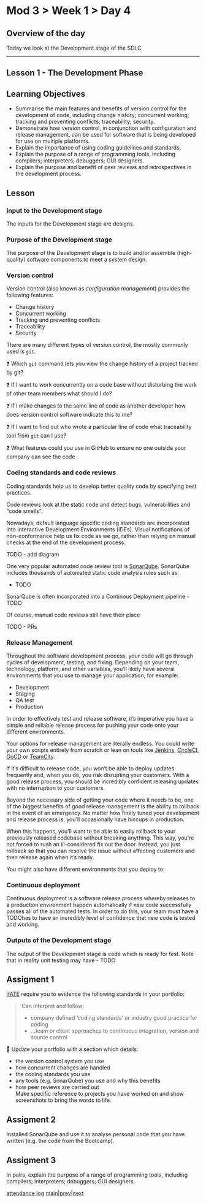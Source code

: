 # Mod 3 > Week 1 > Day 4

## Overview of the day

Today we look at the Development stage of the SDLC

----
## Lesson 1 - The Development Phase

## Learning Objectives

*   Summarise the main features and benefits of version control for the development of code, including change history; concurrent working; tracking and preventing conflicts; traceability; security.
*   Demonstrate how version control, in conjunction with configuration and release management, can be used for software that is being developed for use on multiple platforms.
*   Explain the importance of using coding guidelines and standards.
*   Explain the purpose of a range of programming tools, including compilers; interpreters; debuggers; GUI designers.
*   Explain the purpose and benefit of peer reviews and retrospectives in the development process.

## Lesson

### Input to the Development stage
The inputs for the Development stage are designs. 

### Purpose of the Development stage
The purpose of the Development stage is to build and/or assemble (high-quality) software components to meet a system design.

### Version control
Version control (also known as _configuration management_) provides the following features:

*   Change history
*   Concurrent working
*   Tracking and preventing conflicts
*   Traceability
*   Security

There are many different types of version control, the mostly commonly used is `git`.

❓ Which `git` command lets you view the change history of a project tracked by git?

❓ If I want to work concurrently on a code base without disturbing the work of other team members what should I do?

❓ If I make changes to the same line of code as another developer how does version control software indicate this to me?

❓ If I want to find out who wrote a particular line of code what traceability tool from `git` can I use?

❓ What features could you use in GitHub to ensure no one outside your company can see the code

### Coding standards and code reviews
Coding standards help us to develop better quality code by specifying best practices.

Code reviews look at the static code and detect bugs, vulnerabilities and "code smells". 

Nowadays, default language specific coding standards are incorporated into Interactive Development Environments (IDEs). Visual notifications of non-conformance help us fix code as we go, rather than relying on manual checks at the end of the development process. 

TODO - add diagram

One very popular automated code review tool is [SonarQube](https://www.sonarqube.org/). SonarQube includes thousands of automated static code analysis rules such as:
* TODO

SonarQube is often incorporated into a Continous Deployment pipeline - TODO

Of course, manual code reviews still have their place

TODO - PRs

### Release Management

Throughout the software development process, your code will go through cycles of development, testing, and fixing. Depending on your team, technology, platform, and other variables, you’ll likely have several environments that you use to manage your application, for example:

*   Development
*   Staging
*   QA test
*   Production

In order to effectively test and release software, it’s imperative you have a simple and reliable release process for pushing your code onto your different environments.

Your options for release management are literally endless. You could write your own scripts entirely from scratch or lean on tools like [Jenkins](https://www.jenkins.io/), [CircleCI](https://circleci.com/), [GoCD](https://www.gocd.org/) or [TeamCity](https://www.jetbrains.com/teamcity/).

If it’s difficult to release code, you won’t be able to deploy updates frequently and, when you do, you risk disrupting your customers. With a good release process, you should be incredibly confident releasing updates with no interruption to your customers. 

Beyond the necessary side of getting your code where it needs to be, one of the biggest benefits of good release management is the ability to rollback in the event of an emergency. No matter how finely tuned your development and release process is, you’ll occasionally have hiccups in production.

When this happens, you’ll want to be able to easily rollback to your previously released codebase without breaking anything. This way, you’re not forced to rush an ill-considered fix out the door. Instead, you just rollback so that you can resolve the issue without affecting customers and then release again when it’s ready.

You might also have different environments that you deploy to:


### Continuous deployment

Continuous deployment is a software release process whereby releases to a production environment happen automatically if new code successfully passes all of the automated tests. In order to do this, your team must have a TODOhas to have an incredibly level of confidence that new code is tested and working. 

### Outputs of the Development stage
The output of the Development stage is code which is ready for test. Note that in reality unit testing may have - TODO

## Assigment 1
[IfATE](https://www.instituteforapprenticeships.org/apprenticeship-standards/software-developer-v1-0) require you to evidence the following standards in your portfolio:

> Can interpret and follow:
> * company defined ‘coding standards’ or industry good practice for coding
> * ...team or client approaches to continuous integration, version and source control

📄 Update your portfolio with a section which details:
   * the version control system you use
   * how concurrent changes are handled
   * the coding standards you use 
   * any tools (e.g. SonarQube) you use and why this benefits
   * how peer reviews are carried out   
Make specific reference to projects you have worked on and show screenshots to bring the words to life.

## Assigment 2
Installed SonarQube and use it to analyse personal code that you have written (e.g. the code from the Bootcamp). 

## Assigment 3
In pairs, explain the purpose of a range of programming tools, including compilers; interpreters; debuggers; GUI designers.


[attendance log](https://platform.multiverse.io/apprentice/attendance-log/201)
[main](/swe)|[prev](/swe/mod3/wk1/day3.html)|[next](/swe/mod3/wk1/day5.html)